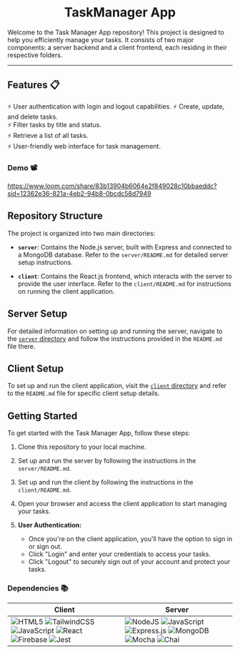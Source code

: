 <div align="center">

<h1><strong>Task</strong>Manager App</h1>
</div>


 Welcome to the Task Manager App repository! This project is designed to help you efficiently manage your tasks. It consists of two major components: a server backend and a client frontend, each residing in their respective folders.

---

## Features 📋

⚡️ User authentication with login and logout capabilities.
⚡️ Create, update, and delete tasks.\
⚡️ Filter tasks by title and status.\
⚡️ Retrieve a list of all tasks.\
⚡️ User-friendly web interface for task management.

### Demo 📽️
<!--<iframe width="560" height="315" src="" frameborder="0" allowfullscreen></iframe>-->
https://www.loom.com/share/83b13904b6064e2f849028c10bbaeddc?sid=12362e36-821a-4eb2-94b8-0bcdc58d7949




## Repository Structure

The project is organized into two main directories:

- **`server`**: Contains the Node.js server, built with Express and connected to a MongoDB database. Refer to the `server/README.md` for detailed server setup instructions.

- **`client`**: Contains the React.js frontend, which interacts with the server to provide the user interface. Refer to the `client/README.md` for instructions on running the client application.

## Server Setup

For detailed information on setting up and running the server, navigate to the [`server` directory](./server) and follow the instructions provided in the `README.md` file there.

## Client Setup

To set up and run the client application, visit the [`client` directory](./client) and refer to the `README.md` file for specific client setup details.

## Getting Started

To get started with the Task Manager App, follow these steps:

1. Clone this repository to your local machine.

2. Set up and run the server by following the instructions in the `server/README.md`.

3. Set up and run the client by following the instructions in the `client/README.md`.

4. Open your browser and access the client application to start managing your tasks.
 
5. **User Authentication:**
   - Once you're on the client application, you'll have the option to sign in or sign out.
   - Click "Login" and enter your credentials to access your tasks.
   - Click "Logout" to securely sign out of your account and protect your tasks.



### Dependencies 📚

| Client | Server |
|---------|--------------|
|![HTML5](https://img.shields.io/badge/html5-%23E34F26.svg?style=for-the-badge&logo=html5&logoColor=white) ![TailwindCSS](https://camo.githubusercontent.com/e9b080a6541e5355827ea91b6a0302cbbc54af4705b0c6b0f1561a0957ced2fb/68747470733a2f2f696d672e736869656c64732e696f2f62616467652f5461696c77696e645f4353532d3338423241433f7374796c653d666f722d7468652d6261646765266c6f676f3d7461696c77696e642d637373266c6f676f436f6c6f723d7768697465) ![JavaScript](https://img.shields.io/badge/javascript-%23323330.svg?style=for-the-badge&logo=javascript&logoColor=%23F7DF1E) ![React](https://img.shields.io/badge/react-%2320232a.svg?style=for-the-badge&logo=react&logoColor=%2361DAFB) ![Firebase](https://img.shields.io/badge/Firebase-039BE5?style=for-the-badge&logo=Firebase&logoColor=white) ![Jest](https://img.shields.io/badge/-jest-%23C21325?style=for-the-badge&logo=jest&logoColor=white)| ![NodeJS](https://img.shields.io/badge/node.js-6DA55F?style=for-the-badge&logo=node.js&logoColor=white) ![JavaScript](https://img.shields.io/badge/javascript-%23323330.svg?style=for-the-badge&logo=javascript&logoColor=%23F7DF1E) ![Express.js](https://img.shields.io/badge/express.js-%23404d59.svg?style=for-the-badge&logo=express&logoColor=%2361DAFB) ![MongoDB](https://img.shields.io/badge/MongoDB-%234ea94b.svg?style=for-the-badge&logo=mongodb&logoColor=white) ![Mocha](https://img.shields.io/badge/-mocha-%238D6748?style=for-the-badge&logo=mocha&logoColor=white) ![Chai](https://img.shields.io/badge/-Chai-%238A4182?style=for-the-badge&logo=Chai&logoColor=white)|

